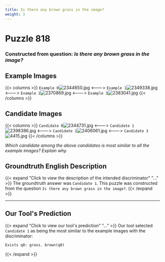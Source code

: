 ```yaml
---
title: Is there any brown grass in the image?
weight: 3
---
```


# Puzzle 818
### Constructed from question: _Is there any brown grass in the image?_


## Example Images
{{< columns >}}
`Example 0`![2344650.jpg](/gqa_images/2344650.jpg)
<--->
`Example 1`![2349338.jpg](/gqa_images/2349338.jpg)
<--->
`Example 2`![2370869.jpg](/gqa_images/2370869.jpg)
<--->
`Example 3`![2383041.jpg](/gqa_images/2383041.jpg)
{{< /columns >}}

## Candidate Images
{{< columns >}}
`Candidate 0`![2344731.jpg](/gqa_images/2344731.jpg)
<--->
`Candidate 1`![2398386.jpg](/gqa_images/2398386.jpg)
<--->
`Candidate 2`![2406061.jpg](/gqa_images/2406061.jpg)
<--->
`Candidate 3`![4415.jpg](/gqa_images/4415.jpg)
{{< /columns >}}

*Which candidate among the above candidates is most similar to all the example images? Explain why.*

## Groundtruth English Description

{{< expand "Click to view the description of the intended discriminator" "..." >}}
The groundtruth answer was `Candidate 1`. This puzzle was constructed from the question `Is there any brown grass in the image?`.
{{< /expand >}}

---

## Our Tool's Prediction

{{< expand "Click to view our tool's prediction" "..." >}}
Our tool selected `Candidate 1` as being the most similar to the example images with the discriminator:
```plaintext
Exists q0: grass. brown(q0)
```
{{< /expand >}}
